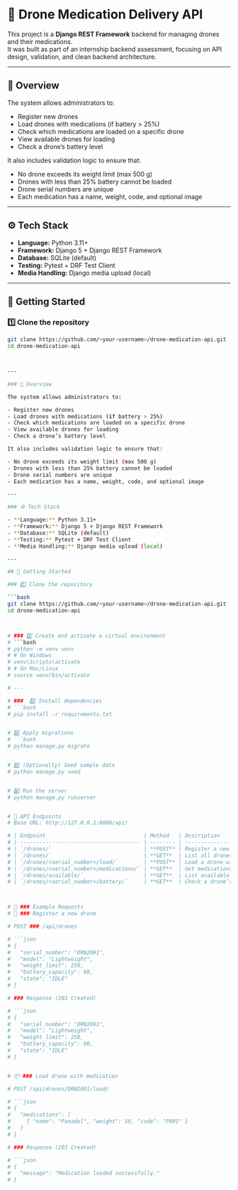 # 🚁 Drone Medication Delivery API

This project is a **Django REST Framework** backend for managing drones and their medications.  
It was built as part of an internship backend assessment, focusing on API design, validation, and clean backend architecture.

---

## 🧭 Overview

The system allows administrators to:

- Register new drones  
- Load drones with medications (if battery > 25%)  
- Check which medications are loaded on a specific drone  
- View available drones for loading  
- Check a drone’s battery level  

It also includes validation logic to ensure that:
- No drone exceeds its weight limit (max 500 g)
- Drones with less than 25% battery cannot be loaded
- Drone serial numbers are unique
- Each medication has a name, weight, code, and optional image

---

## ⚙️ Tech Stack

- **Language:** Python 3.11+
- **Framework:** Django 5 + Django REST Framework
- **Database:** SQLite (default)
- **Testing:** Pytest + DRF Test Client
- **Media Handling:** Django media upload (local)

---

## 🚀 Getting Started


### 1️⃣ Clone the repository
```bash
git clone https://github.com/<your-username>/drone-medication-api.git
cd drone-medication-api



---

### 🧭 Overview

The system allows administrators to:

- Register new drones  
- Load drones with medications (if battery > 25%)  
- Check which medications are loaded on a specific drone  
- View available drones for loading  
- Check a drone’s battery level  

It also includes validation logic to ensure that:

- No drone exceeds its weight limit (max 500 g)  
- Drones with less than 25% battery cannot be loaded  
- Drone serial numbers are unique  
- Each medication has a name, weight, code, and optional image  

---

### ⚙️ Tech Stack

- **Language:** Python 3.11+  
- **Framework:** Django 5 + Django REST Framework  
- **Database:** SQLite (default)  
- **Testing:** Pytest + DRF Test Client  
- **Media Handling:** Django media upload (local)  

---

## 🚀 Getting Started

### 1️⃣ Clone the repository

```bash
git clone https://github.com/<your-username>/drone-medication-api.git
cd drone-medication-api



# ### 2️⃣ Create and activate a virtual environment
# ```bash
# python -m venv venv
# # On Windows
# venv\Scripts\activate
# # On Mac/Linux
# source venv/bin/activate

# ---

# ###  3️⃣ Install dependencies
# ```bash
# pip install -r requirements.txt


# 4️⃣ Apply migrations
# ```bash
# python manage.py migrate


# 5️⃣ (Optionally) Seed sample data
# python manage.py seed


# 6️⃣ Run the server
# python manage.py runserver


# 📡 API Endpoints
# Base URL: http://127.0.0.1:8000/api/

# | Endpoint                               | Method   | Description                                     |
# | -------------------------------------- | -------- | ----------------------------------------------- |
# | `/drones/`                             | **POST** | Register a new drone                            |
# | `/drones/`                             | **GET**  | List all drones                                 |
# | `/drones/<serial_number>/load/`        | **POST** | Load a drone with medication (if battery > 25%) |
# | `/drones/<serial_number>/medications/` | **GET**  | Get medications loaded on a specific drone      |
# | `/drones/available/`                   | **GET**  | List available drones for loading               |
# | `/drones/<serial_number>/battery/`     | **GET**  | Check a drone’s battery level                   |



# 🧪 ### Example Requests
# 📝 ### Register a new drone

# POST ### /api/drones

# ```json
# {
#   "serial_number": "DRN2001",
#   "model": "Lightweight",
#   "weight_limit": 250,
#   "battery_capacity": 90,
#   "state": "IDLE"
# }

# ### Response (201 Created)

# ```json
# {
#   "serial_number": "DRN2001",
#   "model": "Lightweight",
#   "weight_limit": 250,
#   "battery_capacity": 90,
#   "state": "IDLE"
# }


# 📦 ### Load drone with medication

# POST /api/drones/DRN2001/load/

# ```json
# {
#   "medications": [
#     { "name": "Panadol", "weight": 50, "code": "P001" }
#   ]
# }

# ### Response (201 Created)

# ```json
# {
#   "message": "Medication loaded successfully."
# }